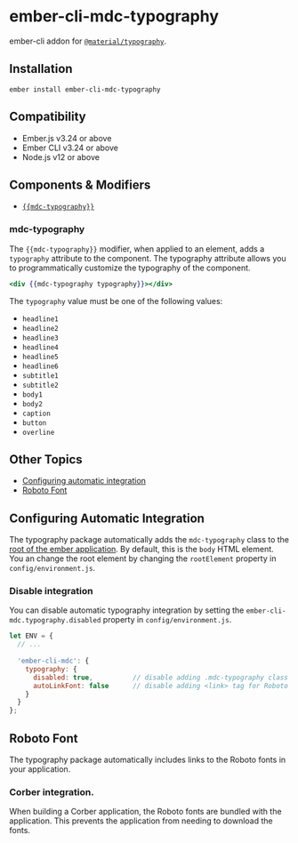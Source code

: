 ember-cli-mdc-typography
=========================

ember-cli addon for [`@material/typography`](https://github.com/material-components/material-components-web/tree/master/packages/mdc-typography).

Installation
------------

    ember install ember-cli-mdc-typography


Compatibility
--------------

* Ember.js v3.24 or above
* Ember CLI v3.24 or above
* Node.js v12 or above


Components & Modifiers
-----------------------

* [`{{mdc-typography}}`](#mdc-typography)

### mdc-typography

The `{{mdc-typography}}` modifier, when applied to an element, adds a `typography` attribute
to the component. The typography attribute allows you to programmatically customize
the typography of the component.

```handlebars
<div {{mdc-typography typography}}></div>
```

The `typography` value must be one of the following values:

* `headline1`
* `headline2`
* `headline3`
* `headline4`
* `headline5`
* `headline6`
* `subtitle1`
* `subtitle2`
* `body1`
* `body2`
* `caption`
* `button`
* `overline`

Other Topics
-------------------
 
* [Configuring automatic integration](#configuring-automatic-integration)
* [Roboto Font](#roboto-font)

Configuring Automatic Integration
------------------------------------

The typography package automatically adds the `mdc-typography` class to the 
[root of the ember application](https://guides.emberjs.com/release/configuring-ember/embedding-applications/#toc_changing-the-root-element).
By default, this is the `body` HTML element. You an change the root element 
by changing the `rootElement` property in `config/environment.js`.

### Disable integration

You can disable automatic typography integration by setting the `ember-cli-mdc.typography.disabled`
property in `config/environment.js`.

```javascript
let ENV = {
  // ...
  
  'ember-cli-mdc': {
    typography: {
      disabled: true,          // disable adding .mdc-typography class to root element
      autoLinkFont: false      // disable adding <link> tag for Roboto font
    }
  }
};
```

Roboto Font
----------------

The typography package automatically includes links to the Roboto fonts in your
application.

### Corber integration.

When building a Corber application, the Roboto fonts are bundled with the application. This
prevents the application from needing to download the fonts.

